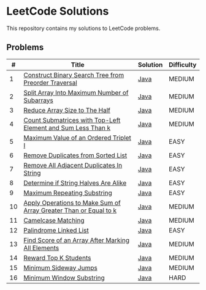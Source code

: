 # LeetCode Solutions
This repository contains my solutions to LeetCode problems.

## Problems
| #  | Title                                                                                                                                        | Solution                                                                               | Difficulty |
|----|----------------------------------------------------------------------------------------------------------------------------------------------|----------------------------------------------------------------------------------------|------------|
| 1  | [Construct Binary Search Tree from Preorder Traversal](https://leetcode.com/problems/construct-binary-search-tree-from-preorder-traversal/description/) | [Java](./src/main/java/dev/karpiuk/BSTPreorderTraversal/BSTPreorderTraversal.java)     | MEDIUM     |
| 2  | [Split Array Into Maximum Number of Subarrays](https://leetcode.com/problems/split-array-into-maximum-number-of-subarrays/description/)      | [Java](./src/main/java/dev/karpiuk/ArrSplitMaxNum/ArrSplitMaxNum.java)                 | MEDIUM     |
| 3  | [Reduce Array Size to The Half](https://leetcode.com/problems/reduce-array-size-to-the-half/description/)                                    | [Java](./src/main/java/dev/karpiuk/ArrReduceSize/ArrReduceSize.java)                   | MEDIUM     |
| 4  | [Count Submatrices with Top-Left Element and Sum Less Than k](https://leetcode.com/problems/count-submatrices-with-top-left-element-and-sum-less-than-k/description/) | [Java](./src/main/java/dev/karpiuk/SubmetricesSum/SubmetricesSum.java)                 | MEDIUM     |
| 5  | [Maximum Value of an Ordered Triplet I](https://leetcode.com/problems/maximum-value-of-an-ordered-triplet-i/description/) | [Java](./src/main/java/dev/karpiuk/MaxValOrdered/MaxValOrdered.java)                   | EASY       |
| 6  | [Remove Duplicates from Sorted List](https://leetcode.com/problems/remove-duplicates-from-sorted-list/description/) | [Java](./src/main/java/dev/karpiuk/RemDuplicates/RemDuplicates.java)                   | EASY       |
| 7  | [Remove All Adjacent Duplicates In String](https://leetcode.com/problems/remove-all-adjacent-duplicates-in-string/description/) | [Java](./src/main/java/dev/karpiuk/RemAllDuplicatesString/RemAllDuplicatesString.java) | EASY       |
| 8  | [Determine if String Halves Are Alike](https://leetcode.com/problems/determine-if-string-halves-are-alike/description/) | [Java](./src/main/java/dev/karpiuk/StringVowels/StringVowels.java)                     | EASY       |
| 9  | [Maximum Repeating Substring](https://leetcode.com/problems/maximum-repeating-substring/description/) | [Java](./src/main/java/dev/karpiuk/MaxSubstring/MaxSubstring.java)                     | EASY       |
| 10 | [Apply Operations to Make Sum of Array Greater Than or Equal to k](https://leetcode.com/problems/apply-operations-to-make-sum-of-array-greater-than-or-equal-to-k/description/) | [Java](./src/main/java/dev/karpiuk/SumArray/SumArray.java)                             | MEDIUM     |
| 11 | [Camelcase Matching](https://leetcode.com/problems/camelcase-matching/description//) | [Java](./src/main/java/dev/karpiuk/CamelcaseMatching/CamelcaseMatching.java)           | MEDIUM     |
| 12 | [Palindrome Linked List](https://leetcode.com/problems/palindrome-linked-list/description/) | [Java](./src/main/java/dev/karpiuk/PalindromeLinked/PalindromeLinked.java)             | EASY       |
| 13 | [Find Score of an Array After Marking All Elements](https://leetcode.com/problems/find-score-of-an-array-after-marking-all-elements/description/) | [Java](./src/main/java/dev/karpiuk/ScoreOfArrayElements/ScoreOfArrayElements.java)     | MEDIUM     |
| 14 | [Reward Top K Students](https://leetcode.com/problems/reward-top-k-students/description/)                                                                                      | [Java](./src/main/java/dev/karpiuk/RewardStudents/RewardStudents.java)                 | MEDIUM     |
| 15 | [Minimum Sideway Jumps](https://leetcode.com/problems/minimum-sideway-jumps/description/)                  | [Java](./src/main/java/dev/karpiuk/MinJumps/MinJumps.java)                             | MEDIUM     |
| 16 | [Minimum Window Substring](https://leetcode.com/problems/minimum-window-substring/description)                  | [Java](./src/main/java/dev/karpiuk/MinWindowSubstr/MinWindowSubstr.java)                      | HARD       |
